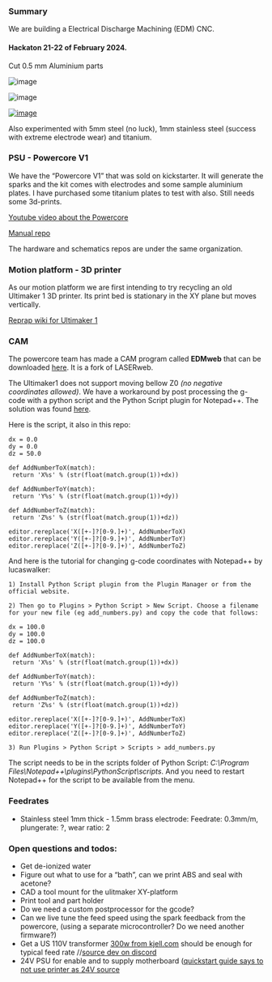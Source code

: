 ### Summary
We are building a Electrical Discharge Machining (EDM) CNC.

 
 #### Hackaton 21-22 of February 2024.

Cut 0.5 mm Aluminium parts

![image](https://github.com/Fabricatable-Machines/FabricateEDM/assets/3476653/b793300d-9cf0-4a9d-a21c-f98e820e3691)

![image](https://github.com/Fabricatable-Machines/FabricateEDM/assets/3476653/d9c0335d-7e6c-42ab-912d-1bd8c9638546)

[![image](https://github.com/Fabricatable-Machines/FabricateEDM/assets/3476653/b63d0721-819b-4e95-97eb-6c598b2c9c6e)](https://photos.app.goo.gl/N2ZNjn7RKqB6QSyi7)

Also experimented with 5mm steel (no luck), 1mm stainless steel (success with extreme electrode wear) and titanium.

### PSU - Powercore V1

We have the “Powercore V1” that was sold on kickstarter. It will generate the sparks and the kit comes with electrodes and some sample aluminium plates. I have purchased some titanium plates to test with also. Still needs some 3d-prints.

[Youtube video about the Powercore](https://youtu.be/D6MygL8R9kM?si=-dXRyd_AGkKtzGDO)

[Manual repo](https://github.com/Rack-Robotics/Powercore-V1.0-Manual)

The hardware and schematics repos are under the same organization.

### Motion platform - 3D printer
As our motion platform we are first intending to try recycling an old Ultimaker 1 3D printer. Its print bed is stationary in the XY plane but moves vertically. 

[Reprap wiki for Ultimaker 1](https://reprap.org/wiki/Ultimaker)

### CAM

The powercore team has made a CAM program called **EDMweb** that can be downloaded [here](https://github.com/Rack-Robotics/EDMWeb-Binaries). It is a fork of LASERweb.

The Ultimaker1 does not support moving bellow Z0 *(no negative coordinates allowed)*. We have a workaround by post processing the g-code with a python script and the Python Script plugin for Notepad++. The solution was found [here](https://www.cnczone.com/forums/g-code-programing/411754-cnc-cam-software.html).

Here is the script, it also in this repo:

    dx = 0.0
    dy = 0.0
    dz = 50.0
    
    def AddNumberToX(match):
     return 'X%s' % (str(float(match.group(1))+dx))

    def AddNumberToY(match):
     return 'Y%s' % (str(float(match.group(1))+dy))

    def AddNumberToZ(match):
     return 'Z%s' % (str(float(match.group(1))+dz))
    
    editor.rereplace('X([+-]?[0-9.]+)', AddNumberToX)
    editor.rereplace('Y([+-]?[0-9.]+)', AddNumberToY)
    editor.rereplace('Z([+-]?[0-9.]+)', AddNumberToZ)

And here is the tutorial for changing g-code coordinates with Notepad++ by lucaswalker:

    1) Install Python Script plugin from the Plugin Manager or from the official website.
    
    2) Then go to Plugins > Python Script > New Script. Choose a filename for your new file (eg add_numbers.py) and copy the code that follows:
    
    dx = 100.0
    dy = 100.0
    dz = 100.0
    
    def AddNumberToX(match):
     return 'X%s' % (str(float(match.group(1))+dx))
    
    def AddNumberToY(match):
     return 'Y%s' % (str(float(match.group(1))+dy))

    def AddNumberToZ(match):
     return 'Z%s' % (str(float(match.group(1))+dz))
    
    editor.rereplace('X([+-]?[0-9.]+)', AddNumberToX)
    editor.rereplace('Y([+-]?[0-9.]+)', AddNumberToY)
    editor.rereplace('Z([+-]?[0-9.]+)', AddNumberToZ)
    
    3) Run Plugins > Python Script > Scripts > add_numbers.py

The script needs to be in the scripts folder of Python Script: *C:\Program Files\Notepad++\plugins\PythonScript\scripts*. And you need to restart Notepad++ for the script to be available from the menu.

### Feedrates

 - Stainless steel 1mm thick - 1.5mm brass electrode: Feedrate: 0.3mm/m, plungerate: ?, wear ratio: 2

### Open questions and todos:
* Get de-ionized water
* Figure out what to use for a “bath”, can we print ABS and seal with acetone?
* CAD a tool mount for the ulitmaker XY-platform
* Print tool and part holder
* Do we need a custom postprocessor for the gcode?
* Can we live tune the feed speed using the spark feedback from the powercore, (using a separate microcontroller?  Do we need another firmware?)
* Get a US 110V transformer [300w from kjell.com](https://www.kjell.com/no/produkter/elektro-og-verktoy/stromadaptrer/acac-stromadapter/230-110-v-omformer-p44098) should be enough for typical feed rate //[source dev on discord](https://discord.com/channels/813870433165508688/1136460259809034363/1205999920125841528)
* 24V PSU for enable and to supply motherboard ([quickstart guide says to not use printer as 24V source](https://youtu.be/FpUhpkBXa6Q?si=DlgyjV4E4XxyUong)
